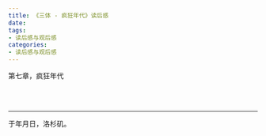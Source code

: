 ```yaml
---
title: 《三体 - 疯狂年代》读后感
date:
tags:
- 读后感与观后感
categories:
- 读后感与观后感
---
```


第七章，疯狂年代

<br>

<br>

------

于年月日，洛杉矶。
